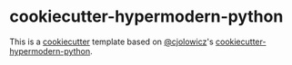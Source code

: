# cookiecutter-hypermodern-python

This is a [cookiecutter] template based on [@cjolowicz]'s [cookiecutter-hypermodern-python].

[@cjolowicz]: https://github.com/cjolowicz
[cookiecutter]: https://github.com/audreyr/cookiecutter
[cookiecutter-hypermodern-python]: https://github.com/cjolowicz/cookiecutter-hypermodern-python
